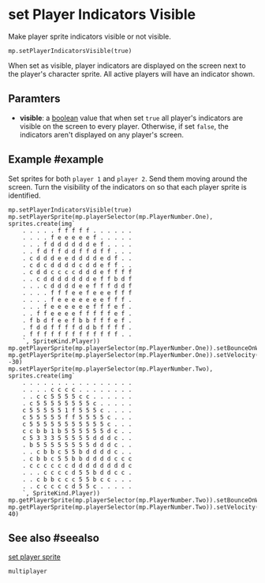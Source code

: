 # set Player Indicators Visible

Make player sprite indicators visible or not visible.

```sig
mp.setPlayerIndicatorsVisible(true)
```

When set as visible, player indicators are displayed on the screen next to the player's character sprite. All active players will have an indicator shown.

## Paramters

* **visible**: a [boolean](/types/boolean) value that when set `true` all player's indicators are visible on the screen to every player. Otherwise, if set `false`, the indicators aren't displayed on any player's screen.

## Example #example

Set sprites for both `player 1` and `player 2`. Send them moving around the screen. Turn the visibility of the indicators on so that each player sprite is identified.

```blocks
mp.setPlayerIndicatorsVisible(true)
mp.setPlayerSprite(mp.playerSelector(mp.PlayerNumber.One), sprites.create(img`
    . . . . . f f f f f . . . . . . 
    . . . . f e e e e e f . . . . . 
    . . . f d d d d d d e f . . . . 
    . . f d f f d d f f d f f . . . 
    . c d d d e e d d d d e d f . . 
    . c d c d d d d c d d e f f . . 
    . c d d c c c c d d d e f f f f 
    . . c d d d d d d d e f f b d f 
    . . . c d d d d e e f f f d d f 
    . . . . f f f e e f e e e f f f 
    . . . . f e e e e e e e f f f . 
    . . . f e e e e e e f f f e f . 
    . . f f e e e e f f f f f e f . 
    . f b d f e e f b b f f f e f . 
    . f d d f f f f d d b f f f f . 
    . f f f f f f f f f f f f f . . 
    `, SpriteKind.Player))
mp.getPlayerSprite(mp.playerSelector(mp.PlayerNumber.One)).setBounceOnWall(true)
mp.getPlayerSprite(mp.playerSelector(mp.PlayerNumber.One)).setVelocity(40, -30)
mp.setPlayerSprite(mp.playerSelector(mp.PlayerNumber.Two), sprites.create(img`
    . . . . . . . . . . . . . . . . 
    . . . . c c c c . . . . . . . . 
    . . c c 5 5 5 5 c c . . . . . . 
    . c 5 5 5 5 5 5 5 5 c . . . . . 
    c 5 5 5 5 5 1 f 5 5 5 c . . . . 
    c 5 5 5 5 5 f f 5 5 5 5 c . . . 
    c 5 5 5 5 5 5 5 5 5 5 5 c . . . 
    c c b b 1 b 5 5 5 5 5 5 d c . . 
    c 5 3 3 3 5 5 5 5 5 d d d c . . 
    . b 5 5 5 5 5 5 5 5 d d d c . . 
    . . c b b c 5 5 b d d d d c . . 
    . c b b c 5 5 b b d d d d c c c 
    . c c c c c c d d d d d d d d c 
    . . . c c c c d 5 5 b d d c c . 
    . . c b b c c c 5 5 b c c . . . 
    . . c c c c c d 5 5 c . . . . . 
    `, SpriteKind.Player))
mp.getPlayerSprite(mp.playerSelector(mp.PlayerNumber.Two)).setBounceOnWall(true)
mp.getPlayerSprite(mp.playerSelector(mp.PlayerNumber.Two)).setVelocity(50, 40)
```

## See also #seealso

[set player sprite](/reference/multiplayer/set-player-sprite)

```package
multiplayer
```